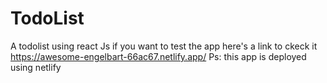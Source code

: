 # TodoList
A todolist using react Js
if you want to test the app here's a link to ckeck it
https://awesome-engelbart-66ac67.netlify.app/
Ps: this app is deployed using netlify